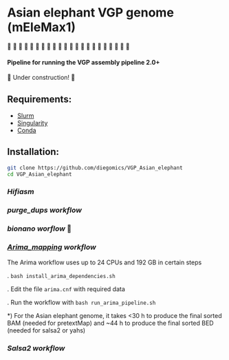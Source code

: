 # Asian elephant VGP genome (mEleMax1)

🐘 🧬 🐘 🧬 🐘 🧬 🐘 🧬 🐘 🧬 🐘 🧬 🐘 🧬 🐘 🧬 🐘 🧬 🐘 🧬 🐘 🧬

#### Pipeline for running the VGP assembly pipeline 2.0+
:construction: Under construction! :construction:

## Requirements:
* [Slurm](https://slurm.schedmd.com)
* [Singularity](https://sylabs.io)
* [Conda](https://docs.conda.io)

## Installation:
```bash
git clone https://github.com/diegomics/VGP_Asian_elephant
cd VGP_Asian_elephant
```

### _Hifiasm_

### _purge_dups workflow_

### _bionano worflow_ :construction:

### _[Arima_mapping](https://github.com/ArimaGenomics/mapping_pipeline) workflow_
The Arima workflow uses up to 24 CPUs and 192 GB in certain steps

. `bash install_arima_dependencies.sh`

. Edit the file `arima.cnf` with required data

. Run the workflow with `bash run_arima_pipeline.sh`

\*) For the Asian elephant genome, it takes <30 h to produce the final sorted BAM (needed for pretextMap) and ~44 h to produce the final sorted BED (needed for salsa2 or yahs)

### _Salsa2 workflow_
